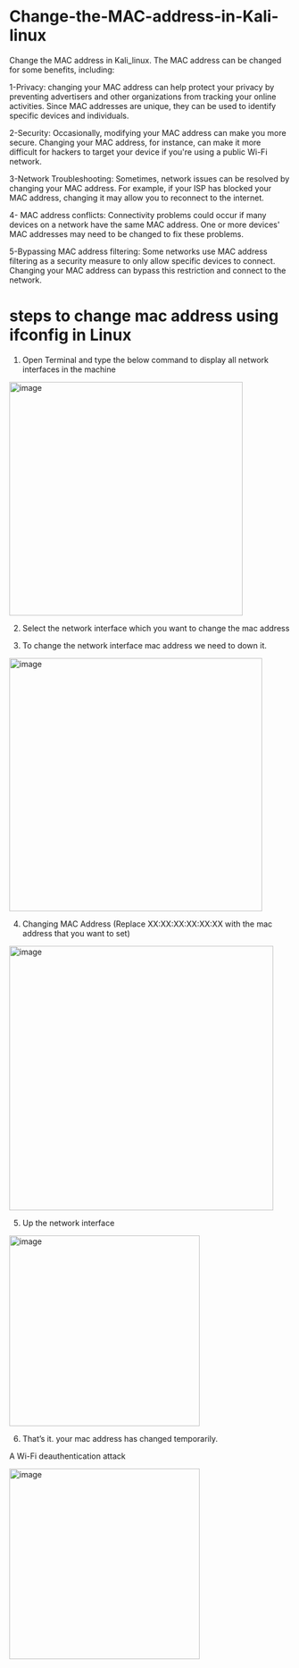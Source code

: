 # Change-the-MAC-address-in-Kali-linux
Change the MAC address in Kali_linux.
The MAC address can be changed for some benefits, including:

1-Privacy: changing your MAC address can help protect your privacy by preventing advertisers and other organizations from tracking your online activities. Since MAC addresses are unique, they can be used to identify specific devices and individuals.



2-Security: Occasionally, modifying your MAC address can make you more secure. Changing your MAC address, for instance, can make it more difficult for hackers to target your device if you're using a public Wi-Fi network.


3-Network Troubleshooting: Sometimes, network issues can be resolved by changing your MAC address. For example, if your ISP has blocked your MAC address, changing it may allow you to reconnect to the internet.


4- MAC address conflicts: Connectivity problems could occur if many devices on a network have the same MAC address. One or more devices' MAC addresses may need to be changed to fix these problems.


5-Bypassing MAC address filtering: Some networks use MAC address filtering as a security measure to only allow specific devices to connect. Changing your MAC address can bypass this restriction and connect to the network.


#  steps to change mac address using ifconfig in Linux
1. Open Terminal and type the below command to display all network interfaces in the machine

<img width="418" alt="image" src="https://github.com/naz50/Change-the-MAC-address-in-Kali-linux/assets/74384259/86dd2ac6-8816-4813-a443-156126cb3a77">



2. Select the network interface which you want to change the mac address



3. To change the network interface mac address we need to down it.

<img width="453" alt="image" src="https://github.com/naz50/Change-the-MAC-address-in-Kali-linux/assets/74384259/604bf890-0b99-4804-8cb2-6a59fc6f6e78">



4. Changing MAC Address (Replace XX:XX:XX:XX:XX:XX with the mac address that you want to set)


<img width="473" alt="image" src="https://github.com/naz50/Change-the-MAC-address-in-Kali-linux/assets/74384259/d84a7f0e-5c3f-4f37-a960-de16b76c5643">


5. Up the network interface


<img width="341" alt="image" src="https://github.com/naz50/Change-the-MAC-address-in-Kali-linux/assets/74384259/142fa0a5-cc81-412b-a967-a60b93be1455">

6. That’s it. your mac address has changed temporarily.


A Wi-Fi deauthentication attack

<img width="341" alt="image" src="https://github.com/naz50/Change-the-MAC-address-in-Kali-linux/assets/74384259/18a2568e-ffd1-4908-8540-ef641eb7b3d6">



